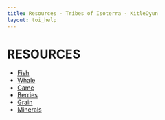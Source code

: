 ```yaml
---
title: Resources - Tribes of Isoterra - KitleOyun
layout: toi_help
---
```


<h1 class="h1">RESOURCES</h1>
<ul> <!-- move into toi_help layout as side navigation? -->
    <li><a href="/tribes-of-isoterra/help/resource/fish.html">Fish</a></li>
    <li><a href="/tribes-of-isoterra/help/resource/whale.html">Whale</a></li>
    <li><a href="/tribes-of-isoterra/help/resource/game.html">Game</a></li>
    <li><a href="/tribes-of-isoterra/help/resource/berries.html">Berries</a></li>
    <li><a href="/tribes-of-isoterra/help/resource/grain.html">Grain</a></li>
    <li><a href="/tribes-of-isoterra/help/resource/minerals.html">Minerals</a></li>
</ul>
